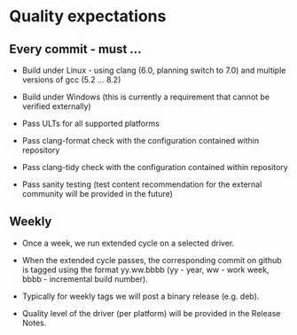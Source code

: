 # Quality expectations

## Every commit - must ...

* Build under Linux - using clang (6.0, planning switch to 7.0) and multiple versions of gcc (5.2 ... 8.2)

* Build under Windows (this is currently a requirement that cannot be verified externally)

* Pass ULTs for all supported platforms

* Pass clang-format check with the configuration contained within repository

* Pass clang-tidy check with the configuration contained within repository

* Pass sanity testing (test content recommendation for the external community will be provided in the future)

## Weekly

* Once a week, we run extended cycle on a selected driver.

* When the extended cycle passes, the corresponding commit on github is tagged using the format yy.ww.bbbb (yy - year, ww - work week, bbbb - incremental build number).

* Typically for weekly tags we will post a binary release (e.g. deb).

* Quality level of the driver (per platform) will be provided in the Release Notes.
